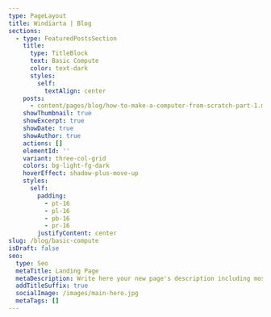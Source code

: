 ```yaml
---
type: PageLayout
title: Windiarta | Blog
sections:
  - type: FeaturedPostsSection
    title:
      type: TitleBlock
      text: Basic Compute
      color: text-dark
      styles:
        self:
          textAlign: center
    posts:
      - content/pages/blog/how-to-make-a-computer-from-scratch-part-1.md
    showThumbnail: true
    showExcerpt: true
    showDate: true
    showAuthor: true
    actions: []
    elementId: ''
    variant: three-col-grid
    colors: bg-light-fg-dark
    hoverEffect: shadow-plus-move-up
    styles:
      self:
        padding:
          - pt-16
          - pl-16
          - pb-16
          - pr-16
        justifyContent: center
slug: /blog/basic-compute
isDraft: false
seo:
  type: Seo
  metaTitle: Landing Page
  metaDescription: Write here your new page's description including most relevant keywords.
  addTitleSuffix: true
  socialImage: /images/main-hero.jpg
  metaTags: []
---
```

